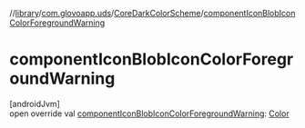 //[library](../../../index.md)/[com.glovoapp.uds](../index.md)/[CoreDarkColorScheme](index.md)/[componentIconBlobIconColorForegroundWarning](component-icon-blob-icon-color-foreground-warning.md)

# componentIconBlobIconColorForegroundWarning

[androidJvm]\
open override val [componentIconBlobIconColorForegroundWarning](component-icon-blob-icon-color-foreground-warning.md): [Color](https://developer.android.com/reference/kotlin/androidx/compose/ui/graphics/Color.html)
